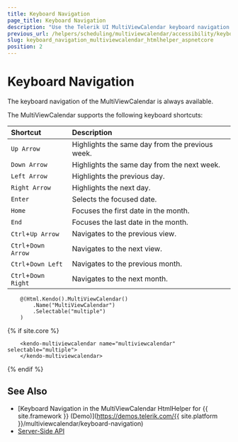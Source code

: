 ```yaml
---
title: Keyboard Navigation
page_title: Keyboard Navigation
description: "Use the Telerik UI MultiViewCalendar keyboard navigation."
previous_url: /helpers/scheduling/multiviewcalendar/accessibility/keyboard-navigation
slug: keyboard_navigation_multiviewcalendar_htmlhelper_aspnetcore
position: 2
---
```


# Keyboard Navigation

The keyboard navigation of the MultiViewCalendar is always available.

The MultiViewCalendar supports the following keyboard shortcuts:

| Shortcut            | Description                                  |
|:---                 |:---                                          |
| `Up Arrow`          | Highlights the same day from the previous week.  |
| `Down Arrow`        | Highlights the same day from the next week.      |
| `Left Arrow`        | Highlights the previous day.                     |
| `Right Arrow`       | Highlights the next day.                         |
| `Enter`             | Selects the focused date.                    |
| `Home`              | Focuses the first date in the month.         |
| `End`               | Focuses the last date in the month.          |
| `Ctrl`+`Up Arrow`   | Navigates to the previous view.                  |
| `Ctrl`+`Down Arrow` | Navigates to the next view.                      |
| `Ctrl`+`Down Left`  | Navigates to the previous month.                 |
| `Ctrl`+`Down Right` | Navigates to the next month.                     |

```HtmlHelper
    @(Html.Kendo().MultiViewCalendar()
        .Name("MultiViewCalendar")
        .Selectable("multiple")
    )
```
{% if site.core %}
```TagHelper
    <kendo-multiviewcalendar name="multiviewcalendar" selectable="multiple">        
    </kendo-multiviewcalendar>
```
{% endif %}

## See Also

* [Keyboard Navigation in the MultiViewCalendar HtmlHelper for {{ site.framework }} (Demo)](https://demos.telerik.com/{{ site.platform }}/multiviewcalendar/keyboard-navigation)
* [Server-Side API](/api/multiviewcalendar)
